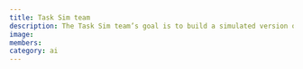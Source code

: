 ```yaml
---
title: Task Sim team
description: The Task Sim team’s goal is to build a simulated version of the RoboBoat competition tasks with Gazebo in order to test our boat code without an actual boat or water. This will involve testing the boat code as a single unit in its ability to traverse course obstacles, as well as constructing metrics to quantify and compare the performance of specific sections of the boat. Since we have a working simulator and some foundational code for path verification from previous semesters, existing code will be used and improved upon. Members of this team will gain experience with each section of the codebase, from perception to motion-modelling, by interfacing with and testing them, as well as experiencing simulation/physics engines.
image:
members:
category: ai
---
```

